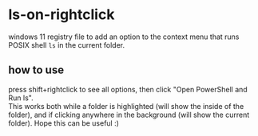 # ls-on-rightclick
windows 11 registry file to add an option to the context menu that runs POSIX shell `ls` in the current folder. 

## how to use
press shift+rightclick to see all options, then click "Open PowerShell and Run ls".<br>
This works both while a folder is highlighted (will show the inside of the folder), and if clicking anywhere in the background (will show the current folder). Hope this can be useful :)
